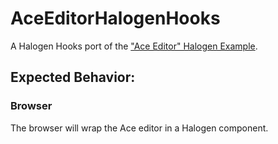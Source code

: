 # AceEditorHalogenHooks

A Halogen Hooks port of the ["Ace Editor" Halogen Example](https://github.com/purescript-halogen/purescript-halogen/tree/master/examples/ace).

## Expected Behavior:

### Browser

The browser will wrap the Ace editor in a Halogen component.
